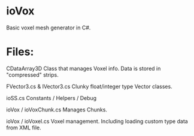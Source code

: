 
ioVox
=====

Basic voxel mesh generator in C#.



Files:
=====

CDataArray3D
Class that manages Voxel info.  Data is stored in "compressed" strips.


FVector3.cs & IVector3.cs
Clunky float/integer type Vector classes.


ioSS.cs
Constants / Helpers / Debug


ioVox / ioVoxChunk.cs
Manages Chunks.


ioVox / ioVoxel.cs
Voxel management.  Including loading custom type data from XML file.





